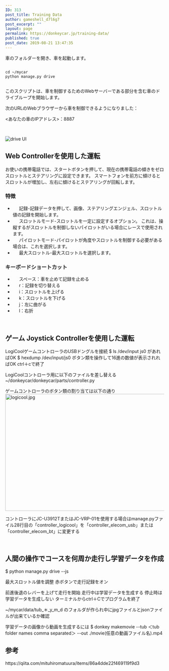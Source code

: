 ```yaml
---
ID: 313
post_title: Training Data
author: gameshell_d7l6g7
post_excerpt: ""
layout: page
permalink: https://donkeycar.jp/training-data/
published: true
post_date: 2019-08-21 13:47:35
---
```

車のフォルダーを開き、車を起動します。
<pre><code class="hljs bash"></code></pre>
<pre><code class="hljs bash"><span class="hljs-built_in">cd</span> ~/mycar
python manage.py drive</code></pre>
<pre><code class="hljs bash"></code></pre>
このスクリプトは、車を制御するためのWebサーバーである部分を含む車のドライブループを開始します。

次のURLのWebブラウザーから車を制御できるようになりました：

&lt;あなたの車のIPアドレス&gt;：8887

&nbsp;

<img src="https://donkeycar.jp/wp-content/uploads/2019/08/drive_UI.png" alt="drive UI" />
<h2>Web Controllerを使用した運転</h2>
お使いの携帯電話では、スタートボタンを押して、現在の携帯電話の傾きをゼロスロットルとステアリングに設定できます。 スマートフォンを前方に傾けるとスロットルが増加し、左右に傾けるとステアリングが回転します。
<h3>特徴</h3>
<ul>
 	<li>     記録-記録データを押して、画像、ステアリングエンジェル、スロットル値の記録を開始します。</li>
 	<li>     スロットルモード-スロットルを一定に設定するオプション。 これは、操縦するがスロットルを制御しないパイロットがいる場合にレースで使用されます。</li>
 	<li>     パイロットモード-パイロットが角度やスロットルを制御する必要がある場合は、これを選択します。</li>
 	<li>     最大スロットル-最大スロットルを選択します。</li>
</ul>
<h3>キーボードショートカット</h3>
<ul>
 	<li>     スペース：車を止めて記録を止める</li>
 	<li>     r：記録を切り替える</li>
 	<li>     i：スロットルを上げる</li>
 	<li>     k：スロットルを下げる</li>
 	<li>     j：左に曲がる</li>
 	<li>     l：右折</li>
</ul>
&nbsp;
<h2>ゲーム Joystick Controllerを使用した運転</h2>
LogiCoolゲームコントローラのUSBドングルを接続
$ ls /dev/input
js0 があればOK
$ hexdump /dev/input/js0
ボタン類を操作して16進の数値が表示されればOK
ctrl＋cで終了

LogiCoolコントローラ用に以下のファイルを差し替える
~/donkeycar/donkeycar/parts/controller.py

ゲームコントローラのボタン類の割り当ては以下の通り
<a href="https://qiita-user-contents.imgix.net/https%3A%2F%2Fqiita-image-store.s3.amazonaws.com%2F0%2F263672%2F981d589c-b147-4119-b588-86bcfed771b1.jpeg?ixlib=rb-1.2.2&amp;auto=compress%2Cformat&amp;gif-q=60&amp;s=3cef7f77550b4176e02cea378c143337" target="_blank" rel="nofollow noopener noreferrer"><img class="" src="https://qiita-user-contents.imgix.net/https%3A%2F%2Fqiita-image-store.s3.amazonaws.com%2F0%2F263672%2F981d589c-b147-4119-b588-86bcfed771b1.jpeg?ixlib=rb-1.2.2&amp;auto=compress%2Cformat&amp;gif-q=60&amp;s=3cef7f77550b4176e02cea378c143337" srcset="https://qiita-user-contents.imgix.net/https%3A%2F%2Fqiita-image-store.s3.amazonaws.com%2F0%2F263672%2F981d589c-b147-4119-b588-86bcfed771b1.jpeg?ixlib=rb-1.2.2&amp;auto=compress%2Cformat&amp;gif-q=60&amp;w=1400&amp;fit=max&amp;s=eae285bbc8d6f8cdd59f6c4e30d48a66 1x" alt="logicool.jpg" width="736" height="369" data-canonical-src="https://qiita-image-store.s3.amazonaws.com/0/263672/981d589c-b147-4119-b588-86bcfed771b1.jpeg" /></a>

コントローラにJC-U3912TまたはJC-VRP-01を使用する場合はmanage.pyファイル28行目の「controller_logicool」を「controller_elecom_usb」または「controller_elecom_bt」に変更する

&nbsp;
<h2>人間の操作でコースを何周か走行し学習データを作成</h2>
$ python manage.py drive --js

最大スロットル値を調整
赤ボタンで走行記録をオン

前進後退のレバーを上げて走行を開始
走行中は学習データを生成する
停止時は学習データを生成しない
ターミナルからctrl＋Cでプログラムを終了

~/mycar/data/tub_＊_y_m_d
のフォルダが作られ中にjpgファイルとjsonファイルが出来ているか確認

学習データの画像から動画を生成するには
$ donkey makemovie --tub ＜tub folder names comma separated＞ --out ./movie(任意の動画ファイル名).mp4
<h2>参考</h2>
https://qiita.com/mituhiromatuura/items/86a4dde22f469119f9d3
<pre><code class="hljs bash"></code></pre>